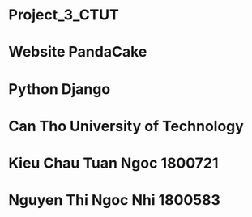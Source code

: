 # Project_3_CTUT
# Website PandaCake
# Python Django
# Can Tho University of Technology
# Kieu Chau Tuan Ngoc 1800721
# Nguyen Thi Ngoc Nhi 1800583
